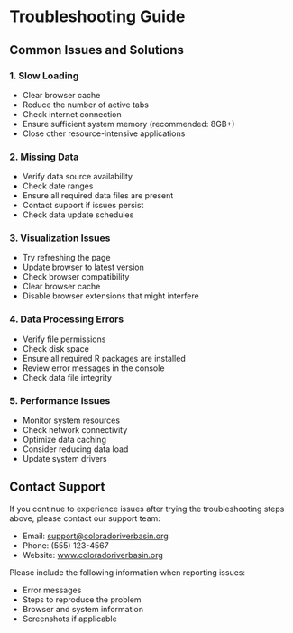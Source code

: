 # Troubleshooting Guide

## Common Issues and Solutions

### 1. Slow Loading
- Clear browser cache
- Reduce the number of active tabs
- Check internet connection
- Ensure sufficient system memory (recommended: 8GB+)
- Close other resource-intensive applications

### 2. Missing Data
- Verify data source availability
- Check date ranges
- Ensure all required data files are present
- Contact support if issues persist
- Check data update schedules

### 3. Visualization Issues
- Try refreshing the page
- Update browser to latest version
- Check browser compatibility
- Clear browser cache
- Disable browser extensions that might interfere

### 4. Data Processing Errors
- Verify file permissions
- Check disk space
- Ensure all required R packages are installed
- Review error messages in the console
- Check data file integrity

### 5. Performance Issues
- Monitor system resources
- Check network connectivity
- Optimize data caching
- Consider reducing data load
- Update system drivers

## Contact Support

If you continue to experience issues after trying the troubleshooting steps above, please contact our support team:

- Email: support@coloradoriverbasin.org
- Phone: (555) 123-4567
- Website: www.coloradoriverbasin.org

Please include the following information when reporting issues:
- Error messages
- Steps to reproduce the problem
- Browser and system information
- Screenshots if applicable 